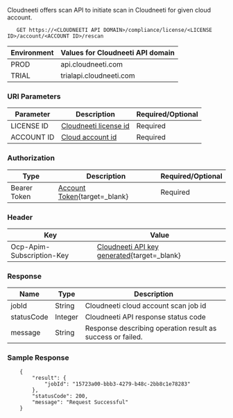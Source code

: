 Cloudneeti offers scan API to initiate scan in Cloudneeti for given cloud account.

       GET https://<CLOUDNEETI API DOMAIN>/compliance/license/<LICENSE ID>/account/<ACCOUNT ID>/rescan


| Environment	| Values for Cloudneeti API domain     |
|---------------|--------------------------------------|
| PROD 	        |   api.cloudneeti.com                 |
| TRIAL 	    | trialapi.cloudneeti.com              |


### URI Parameters

| Parameter           |           Description                                |           Required/Optional  |
|-----------|----------------------------------------------------------------|----------------------------|
| LICENSE ID  |          [Cloudneeti license id​](#license-id)                  | Required|
| ACCOUNT ID  |          [Cloud account id​](#account-id)                          | Required|

### Authorization
| Type           |           Description                                |           Required/Optional  |
|-----------|----------------------------------------------------------------|----------------------------|
| Bearer Token  |          [Account Token](../../userGuide/tokenAPI/#account-token){target=_blank}                   | Required|

### Header

| Key	        | Value                                |
|---------------|--------------------------------------|
| Ocp-Apim-Subscription-Key 	| [Cloudneeti API key generated](../../administratorGuide/configureCloudneetiAPIAccess/){target=_blank}             |


### Response

| Name           |           Type       |          Description  |
|----------------|----------------------|-----------------------|
| jobId 	 |           String     | Cloudneeti cloud account scan job id       |
| statusCode |     Integer      | Cloudneeti API response status code      |
| message	 |           String     | Response describing operation result as success or failed.      |


<!-- ### Examples -->

<!-- #### Sample Request

        GET https://api.cloudneeti.com/api/compliance/license/9085e05b-c5fe-49e1-9511-af4002aad6c4/account/7b227c87-2fb2-4fe4-bbab-c7318de12f5e/scan -->

### Sample Response
    
        {
            "result": {
                "jobId": "15723a00-bbb3-4279-b48c-2bb8c1e78283"
            },
            "statusCode": 200,
            "message": "Request Successful"
        }